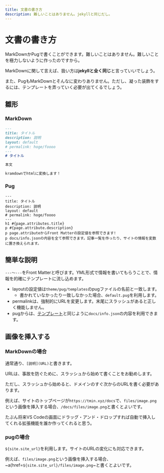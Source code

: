 ```yaml
---
title: 文書の書き方
description: 難しいことはありません。jekyllと同じだし。
---
```


# 文書の書き方

MarkDownかPugで書くことができます。難しいことはありません。難しいことを極力しないように作ったのですから。

MarkDownに関して言えば、扱い方は**jekyllと全く同じ**と言っていいでしょう。

また、PugもMarkDownとそんなに変わりありません。ただし、凝った装飾をするには、テンプレートを弄っていく必要が出てくるでしょう。

## 雛形

### MarkDown

```markdown
---
title: タイトル
description: 説明
layout: default
# permalink: hoge/foooo
---
# タイトル

本文

kramdownでhtmlに変換します！

```

### Pug

```pug
---
title: タイトル
description: 説明
layout: default
# permalink: hoge/foooo
---
h1 #{page.attributes.title}
p #{page.attribute.description}
p page.attributeからFront Matterの設定値を参照できます!
p docs/info.jsonの内容を全て参照できます。記事一覧を作ったり、サイトの情報を変数に置き換えられます。
```

## 簡単な説明

`---～---`をFront Matterと呼びます。YML形式で情報を書いてもらうことで、情報を的確にテンプレートに流し込めます。
- layoutの設定値は`theme/pug/templates`のpugファイルの名前と一致します。
  * 書かれていなかったり一致しなかった場合、`default.pug`を利用します。
- permalinkは、強制的にURLを変更します。末尾にスラッシュがあると正しく機能しません。
- pugからは、[テンプレート](./templates#theme)と同じように`docs/info.json`の内容を利用できます。

## 画像を挿入する

### MarkDownの場合

通常通り、`[説明](URL)`と書きます。

URLは、事故を防ぐために、スラッシュから始めて書くことをお勧めします。

ただし、スラッシュから始めると、ドメインのすぐ次からのURLを書く必要があります。

例えば、サイトのトップページが`https://tmin.xyz/docs`で、`files/image.png`という画像を挿入する場合、`/docs/files/image.png`と書くとよいです。

たぶん将来VS Codeの画面にドラッグ・アンド・ドロップすれば自動で挿入してくれる拡張機能を誰か作ってくれると思う。

### pugの場合

`${site.site_url}`を利用します。サイトのURLの変化にも対応できます。

例えば、`files/image.png`という画像を挿入する場合、~a(href=`${site.site_url}/files/image.png`~と書くとよいです。